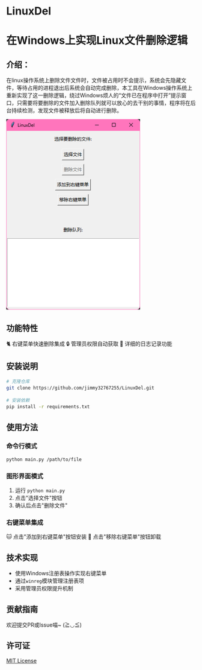 # LinuxDel 

# 在Windows上实现Linux文件删除逻辑

## 介绍：

在linux操作系统上删除文件文件时，文件被占用时不会提示，系统会先隐藏文件，等待占用的进程退出后系统会自动完成删除，本工具在Windows操作系统上重新实现了这一删除逻辑，绕过Windows烦人的“文件已在程序中打开”提示窗口，只需要将要删除的文件加入删除队列就可以放心的去干别的事情，程序将在后台持续检测，发现文件被释放后将自动进行删除。

![项目截图](screenshot.png)

## 功能特性
🐈 右键菜单快速删除集成
🔒 管理员权限自动获取
📜 详细的日志记录功能

## 安装说明

```bash
# 克隆仓库
git clone https://github.com/jimmy32767255/LinuxDel.git

# 安装依赖
pip install -r requirements.txt
```

## 使用方法

### 命令行模式

```bash
python main.py /path/to/file
```

### 图形界面模式

1. 运行 `python main.py`
2. 点击"选择文件"按钮
3. 确认后点击"删除文件"

### 右键菜单集成

🐱 点击"添加到右键菜单"按钮安装
🐾 点击"移除右键菜单"按钮卸载

## 技术实现

- 使用Windows注册表操作实现右键菜单
- 通过`winreg`模块管理注册表项
- 采用管理员权限提升机制

## 贡献指南

欢迎提交PR或Issue喵~ (≧◡≦)

## 许可证

[MIT License](LICENSE)
